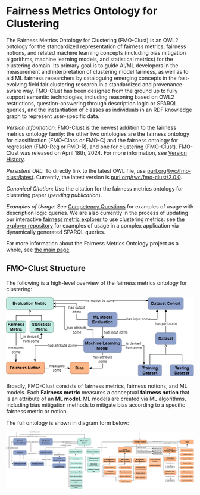 # Fairness Metrics Ontology for Clustering

The Fairness Metrics Ontology for Clustering (FMO-Clust) is an OWL2 ontology for the standardized representation of fairness metrics, fairness notions, and related machine learning concepts (including bias mitigation algorithms, machine learning models, and statistical metrics) for the clustering domain. Its primary goal is to guide AI/ML developers in the measurement and interpretation of clustering model fairness, as well as to aid ML fairness researchers by cataloguing emerging concepts in the fast-evolving field fair clustering research in a standardized and provenance-aware way. FMO-Clust has been designed from the ground up to fully support semantic technologies, including reasoning based on OWL2 restrictions, question-answering through description logic or SPARQL queries, and the instantiation of classes as individuals in an RDF knowledge graph to represent user-specific data.

_Version Information_: FMO-Clust is the newest addition to the fairness metrics ontology family: the other two ontologies are the fairness ontology for classification (FMO-Class or FMO-C) and the fairness ontology for regression (FMO-Reg or FMO-R), and one for clustering (FMO-Clust). FMO-Clust was released on April 18th, 2024. For more information, see [Version History](https://github.com/frankj-rpi/fairness-metrics-ontology/blob/main/README.md#version-history).

_Persistent URL_: To directly link to the latest OWL file, use [purl.org/twc/fmo-clust/latest](https://purl.org/twc/fmo-clust/latest). Currently, the latest version is [purl.org/twc/fmo-clust/2.0.0](https://purl.org/twc/fmo-clust/2.0.0).

_Canonical Citation_: Use the citation for the fairness metrics ontology for clustering paper (_pending publication_).

_Examples of Usage_: See [Competency Questions](https://github.com/frankj-rpi/fairness-metrics-ontology/blob/main/competency-questions.md) for examples of usage with description logic queries. We are also currently in the process of updating our interactive [fairness metric explorer](https://inciteprojects.idea.rpi.edu/fairness/app/fairness/) to use clustering metrics: see [the explorer repository](https://github.com/tetherless-world/fairness) for examples of usage in a complex application via dynamically generated SPARQL queries.

For more information about the Fairness Metrics Ontology project as a whole, see [the main page](https://github.com/frankj-rpi/fairness-metrics-ontology/blob/main/README.md).

## FMO-Clust Structure

The following is a high-level overview of the fairness metrics ontology for clustering:

![High-level concept map](../diagrams/HL-concept-map.png "High-Level Concept Map")

Broadly, FMO-Clust consists of fairness metrics, fairness notions, and ML models. Each **Fairness metric** measures a conceptual **fairness notion** that is an attribute of an **ML model**. ML models are created via ML algorithms, including bias mitigation methods to mitigate bias according to a specific fairness metric or notion.

The full ontology is shown in diagram form below:

![High-level concept map](../diagrams/FairnessOntologyFull.png "Full Concept Map")

